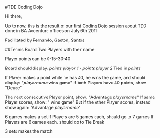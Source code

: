#TDD Coding Dojo

Hi there,

Up to now, this is the result of our first Coding Dojo session about TDD done in BA Accenture offices on July 6th 2011

Facilitated by 
[Fernando](http://www.twitter.com/fdibartolo), 
[Gaston](http://www.twitter.com/gastonalgaze), 
[Santos](http://www.twitter.com/san983)

##Tennis Board
Two Players with their name

Player points can be 0-15-30-40

Board should display:
_points player 1_ - _points player 2_
Tied in _points_

If Player makes a point while he has 40, he wins the game, and should display: "_playername_ wins game"
If both Players have 40 points, show "Deuce"

The next consecutive Player point, show: "Advantage _playername_"
If same Player scores, show: "<playername> wins game"
But if the other Player scores, instead show again: "Advantage _playername_"

6 games makes a set
If Players are 5 games each, should go to 7 games
If Players are 6 games each, should go to Tie Break

3 sets makes the match